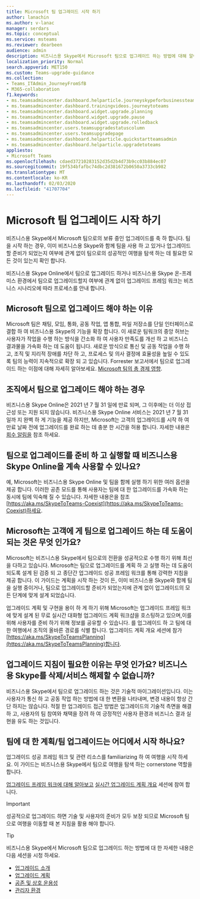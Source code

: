 ```yaml
---
title: Microsoft 팀 업그레이드 시작 하기
author: lanachin
ms.author: v-lanac
manager: serdars
ms.topic: conceptual
ms.service: msteams
ms.reviewer: dearbeen
audience: admin
description: 비즈니스용 Skype에서 Microsoft 팀으로 업그레이드 하는 방법에 대해 알아보세요.
localization_priority: Normal
search.appverid: MET150
ms.custom: Teams-upgrade-guidance
ms.collection:
- Teams_ITAdmin_JourneyFromSfB
- M365-collaboration
f1.keywords:
- ms.teamsadmincenter.dashboard.helparticle.journeyskypeforbusinessteams
- ms.teamsadmincenter.dashboard.trainingvideos.journeytoteams
- ms.teamsadmincenter.dashboard.widget.upgrade.planning
- ms.teamsadmincenter.dashboard.widget.upgrade.pause
- ms.teamsadmincenter.dashboard.widget.upgrade.rolledback
- ms.teamsadmincenter.users.teamsupgradestatuscolumn
- ms.teamsadmincenter.users.teamsupgradepage
- ms.teamsadmincenter.dashboard.helparticle.quickstartteamsadmin
- ms.teamsadmincenter.dashboard.helparticle.upgradetoteams
appliesto:
- Microsoft Teams
ms.openlocfilehash: cdaed37210283152d35d2b4d73b9cc03b884ec07
ms.sourcegitcommit: 19f534bfafbc74dbc2d381672b0650a3733cb982
ms.translationtype: MT
ms.contentlocale: ko-KR
ms.lasthandoff: 02/03/2020
ms.locfileid: "41707704"
---
```

# <a name="getting-started-with-your-microsoft-teams-upgrade"></a>Microsoft 팀 업그레이드 시작 하기

비즈니스용 Skype에서 Microsoft 팀으로의 보류 중인 업그레이드를 축 하 합니다. 팀을 시작 하는 경우, 이미 비즈니스용 Skype와 함께 팀을 사용 하 고 있거나 업그레이드할 준비가 되었는지 여부에 관계 없이 팀으로의 성공적인 여행을 탐색 하는 데 필요한 모든 것이 있는지 확인 합니다.

비즈니스용 Skype Online에서 팀으로 업그레이드 하거나 비즈니스용 Skype 온-프레미스 환경에서 팀으로 업그레이드할지 여부에 관계 없이 업그레이드 프레임 워크는 비즈니스 시나리오에 따라 프로세스를 안내 합니다.

## <a name="why-upgrade-to-microsoft-teams"></a>Microsoft 팀으로 업그레이드 해야 하는 이유

Microsoft 팀은 채팅, 모임, 통화, 공동 작업, 앱 통합, 파일 저장소를 단일 인터페이스로 결합 하 여 비즈니스용 Skype의 기능을 확장 합니다. 이 새로운 팀워크의 중앙 허브는 사용자가 작업을 수행 하는 방식을 간소화 하 여 사용자 만족도를 개선 하 고 비즈니스 결과물을 가속화 하는 데 도움이 됩니다. 새로운 방식으로 통신 및 공동 작업을 수행 하 고, 조직 및 지리적 장애를 차단 하 고, 프로세스 및 의사 결정에 효율성을 높일 수 있도록 팀의 능력이 지속적으로 확장 되 고 있습니다. Forrester 보고서에서 팀으로 업그레이드 하는 이점에 대해 자세히 알아보세요. [Microsoft 팀의 총 경제 영향](https://www.microsoft.com/en-us/microsoft-365/blog/wp-content/uploads/sites/2/2019/04/Total-Economic-Impact-Microsoft-Teams-Infographic.pdf).  

## <a name="when-should-my-organization-upgrade-to-teams"></a>조직에서 팀으로 업그레이드 해야 하는 경우

비즈니스용 Skype Online은 2021 년 7 월 31 일에 만료 되며, 그 이후에는 더 이상 접근성 또는 지원 되지 않습니다. 비즈니스용 Skype Online 서비스는 2021 년 7 월 31 일까 지 완벽 하 게 기능을 제공 하지만, Microsoft는 고객의 업그레이드를 시작 하 여 만료 날짜 전에 업그레이드를 완료 하는 데 충분 한 시간을 허용 합니다.  자세한 내용은 [회수 알림을](https://aka.ms/sfboannounce) 참조 하세요.

## <a name="can-we-continue-to-use-skype-for-business-online-as-we-prepare-for-and-execute-our-upgrade-to-teams"></a>팀으로 업그레이드를 준비 하 고 실행할 때 비즈니스용 Skype Online을 계속 사용할 수 있나요?

예, Microsoft는 비즈니스용 Skype Online 및 팀을 함께 실행 하기 위한 여러 옵션을 제공 합니다. 이러한 공존 모드를 통해 사용자는 팀에 대 한 업그레이드를 가속화 하는 동시에 팀에 익숙해 질 수 있습니다. 자세한 내용은을 참조 [https://aka.ms/SkypeToTeams-Coexist](https://aka.ms/SkypeToTeams-Coexist)하세요.
 
## <a name="how-is-microsoft-helping-customers-with-their-upgrade-to-teams"></a>Microsoft는 고객에 게 팀으로 업그레이드 하는 데 도움이 되는 것은 무엇 인가요? 

Microsoft는 비즈니스용 Skype에서 팀으로의 전환을 성공적으로 수행 하기 위해 최선을 다하고 있습니다. Microsoft는 팀으로 업그레이드를 계획 하 고 실행 하는 데 도움이 되도록 설계 된 검증 되 고 종단간 업그레이드 성공 프레임 워크를 통해 강력한 지침을 제공 합니다. 이 가이드는 계획을 시작 하는 것이 든, 이미 비즈니스용 Skype와 함께 팀을 실행 중이거나, 팀으로 업그레이드할 준비가 되었는지에 관계 없이 업그레이드의 모든 단계에 맞게 설계 되었습니다.

업그레이드 계획 및 구현을 용이 하 게 하기 위해 Microsoft는 업그레이드 프레임 워크에 맞게 설계 된 무료 실시간 대화형 업그레이드 계획 워크샵을 호스팅하고 있으며,이를 위해 사용자를 준비 하기 위해 정보를 공유할 수 있습니다. 를 업그레이드 하 고 팀에 대 한 여행에서 조직의 올바른 경로를 식별 합니다. 업그레이드 계획 개요 세션에 참가 [https://aka.ms/SkypeToTeamsPlanning](https://aka.ms/SkypeToTeamsPlanning)합니다.
 
## <a name="why-do-i-need-upgrade-guidance-cant-i-just-deletedecommission-skype-for-business"></a>업그레이드 지침이 필요한 이유는 무엇 인가요? 비즈니스용 Skype를 삭제/서비스 해제할 수 없습니까? 

비즈니스용 Skype에서 팀으로 업그레이드 하는 것은 기술적 마이그레이션입니다. 이는 사용자가 통신 하 고 공동 작업 하는 방법에 대 한 변환을 나타내며, 변경 내용이 항상 간단 하지는 않습니다. 적절 한 업그레이드 접근 방법은 업그레이드의 기술적 측면을 해결 하 고, 사용자의 팀 참여와 채택을 장려 하 여 긍정적인 사용자 환경과 비즈니스 결과 실현을 유도 하는 것입니다. 

## <a name="where-do-i-start-planning-for-teamsmy-upgrade-to-teams"></a>팀에 대 한 계획/팀 업그레이드는 어디에서 시작 하나요? 

업그레이드 성공 프레임 워크 및 관련 리소스를 familiarizing 하 여 여행을 시작 하세요. 이 가이드는 비즈니스용 Skype에서 팀으로 여행을 탐색 하는 cornerstone 역할을 합니다.

[업그레이드 프레임 워크에 대해 알아보고](upgrade-framework.md) [실시간 업그레이드 계획 개요](https://aka.ms/SkypeToTeamsPlanning) 세션에 참여 합니다.

> [!IMPORTANT]
> 성공적으로 업그레이드 하면 기술 및 사용자의 준비가 모두 보장 되므로 Microsoft 팀으로 여행을 이동할 때 본 지침을 활용 해야 합니다.

> [!Tip]
> 비즈니스용 Skype에서 Microsoft 팀으로 업그레이드 하는 방법에 대 한 자세한 내용은 다음 세션을 시청 하세요.
> - [업그레이드 소개](https://aka.ms/teams-upgrade-intro)
> - [업그레이드 계획](https://aka.ms/teams-upgrade-plan)
> - [공존 및 상호 운용성](https://aka.ms/teams-upgrade-coexistence-interop)
> - [관리자 환경](https://aka.ms/teams-upgrade-admin)
